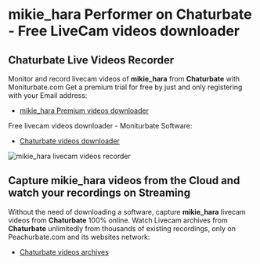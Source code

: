 # mikie_hara Performer on Chaturbate - Free LiveCam videos downloader

## Chaturbate Live Videos Recorder

Monitor and record livecam videos of **mikie_hara** from **Chaturbate** with Moniturbate.com
Get a premium trial for free by just and only registering with your Email address:
* [mikie_hara Premium videos downloader](https://moniturbate.com/request-demo-licence-key.html)

Free livecam videos downloader - Moniturbate Software:
* [Chaturbate videos downloader](https://moniturbate.com/moniturbate-download-software.html)

![mikie_hara livecam videos recorder](https://peachurnet.com/templates/moniturbate-software.png)


## Capture mikie_hara videos from the Cloud and watch your recordings on Streaming

Without the need of downloading a software, capture **mikie_hara** livecam videos from **Chaturbate** 100% online.
Watch Livecam archives from **Chaturbate** unlimitedly from thousands of existing recordings, only on Peachurbate.com and its websites network:
* [Chaturbate videos archives](https://peachurnet.com/)